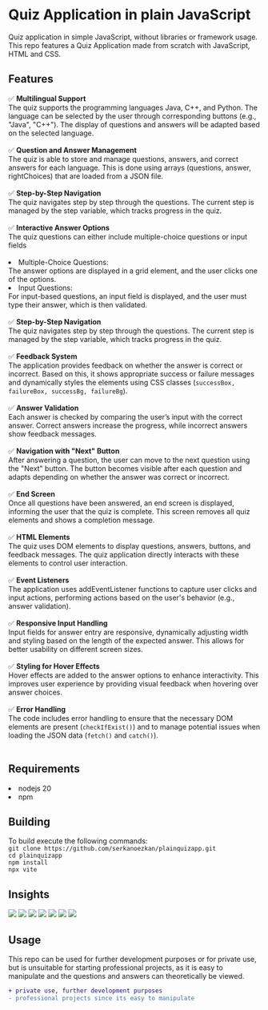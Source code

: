 <h1>Quiz Application in plain JavaScript</h1>
Quiz application in simple JavaScript, without libraries or framework usage. This repo features a Quiz Application made from scratch with JavaScript, HTML and CSS.

<h2>Features</h2>
✅ <b>Multilingual Support</b> <br> The quiz supports the programming languages Java, C++, and Python. The language can be selected by the user through corresponding buttons (e.g., "Java", "C++"). The display of questions and answers will be adapted based on the selected language.<br><br>
✅ <b>Question and Answer Management</b> <br> The quiz is able to store and manage questions, answers, and correct answers for each language. This is done using arrays (questions, answer, rightChoices) that are loaded from a JSON file. <br><br>
✅ <b>Step-by-Step Navigation</b> <br> The quiz navigates step by step through the questions. The current step is managed by the step variable, which tracks progress in the quiz. <br><br>
✅ <b>Interactive Answer Options</b><br> The quiz questions can either include multiple-choice questions or input fields<br><br>
<li>Multiple-Choice Questions:</li> The answer options are displayed in a grid element, and the user clicks one of the options. <br>
<li>Input Questions:</li>For input-based questions, an input field is displayed, and the user must type their answer, which is then validated. <br><br>
✅ <b>Step-by-Step Navigation</b> <br> The quiz navigates step by step through the questions. The current step is managed by the step variable, which tracks progress in the quiz. <br><br>
✅ <b>Feedback System</b> <br> The application provides feedback on whether the answer is correct or incorrect. Based on this, it shows appropriate success or failure messages and dynamically styles the elements using CSS classes (<code>successBox, failureBox, successBg, failureBg</code>). <br><br>
✅ <b>Answer Validation</b> <br> Each answer is checked by comparing the user’s input with the correct answer. Correct answers increase the progress, while incorrect answers show feedback messages. <br><br>
✅ <b>Navigation with "Next" Button</b> <br> After answering a question, the user can move to the next question using the "Next" button. The button becomes visible after each question and adapts depending on whether the answer was correct or incorrect. <br><br>
✅ <b>End Screen</b> <br> Once all questions have been answered, an end screen is displayed, informing the user that the quiz is complete. This screen removes all quiz elements and shows a completion message. <br><br>
✅ <b>HTML Elements</b> <br> The quiz uses DOM elements to display questions, answers, buttons, and feedback messages. The quiz application directly interacts with these elements to control user interaction. <br><br>
✅ <b>Event Listeners</b> <br> The application uses addEventListener functions to capture user clicks and input actions, performing actions based on the user's behavior (e.g., answer validation). <br><br>
✅ <b>Responsive Input Handling</b> <br> Input fields for answer entry are responsive, dynamically adjusting width and styling based on the length of the expected answer. This allows for better usability on different screen sizes. <br><br>
✅ <b>Styling for Hover Effects</b> <br> Hover effects are added to the answer options to enhance interactivity. This improves user experience by providing visual feedback when hovering over answer choices. <br><br>
✅ <b>Error Handling</b> <br> The code includes error handling to ensure that the necessary DOM elements are present (<code>checkIfExist()</code>) and to manage potential issues when loading the JSON data (<code>fetch()</code> and <code>catch()</code>). <br><br>

<h2>Requirements</h2>
<li>nodejs 20</li>
<li>npm</li>

<h2>Building</h2>
To build execute the following commands: <br>
<code>git clone https://github.com/serkanoezkan/plainquizapp.git
cd plainquizapp
npm install
npx vite
</code>

<h2>Insights</h2>
<img src="https://github.com/user-attachments/assets/d18f933b-9cbe-4547-99d9-8263bc7952bf"></img>
<img src="https://github.com/user-attachments/assets/28d65546-6a6c-426e-a8df-e8535ff90451"></img>
<img src="https://github.com/user-attachments/assets/d060a647-01a1-4c2c-8503-41ce044acb38"></img>
<img src="https://github.com/user-attachments/assets/da087743-b12b-471d-9622-a6db4fc324f1"></img>
<img src="https://github.com/user-attachments/assets/cac9bd8f-28e6-4d50-ad68-8aa2514599fc"></img>
<img src="https://github.com/user-attachments/assets/f750929e-6a98-4a64-8263-4a0e4d57d105"></img>
<img src="https://github.com/user-attachments/assets/ebb005e4-e832-4e01-a5b1-895836cf5071"></img>

<h2>Usage</h2>
This repo can be used for further development purposes or for private use, but is unsuitable for starting professional projects</span>, as it is easy to manipulate and the questions and answers can theoretically be viewed.

````diff
+ private use, further development purposes
- professional projects since its easy to manipulate

